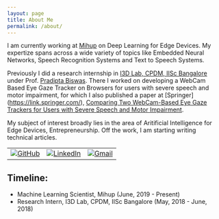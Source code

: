 ```yaml
---
layout: page
title: About Me
permalink: /about/
---
```


I am currently working at [Mihup](https://www.mihup.com) on Deep Learning for Edge Devices. My expertize spans across a wide variety of topics like Embedded Neural Networks, Speech Recognition Systems and Text to Speech Systems.

Previously I did a research internship in [I3D Lab, CPDM, IISc Bangalore](https://cambum.net/I3DLab/news.htm) under Prof. [Pradipta Biswas](https://www.cambum.net/). There I worked on developing a WebCam Based Eye Gaze Tracker on Browsers for users with severe speech and motor impairment, for which I also published a paper at [Springer] (https://link.springer.com/), [Comparing Two WebCam-Based Eye Gaze Trackers for Users with Severe Speech and Motor Impairment](https://link.springer.com/chapter/10.1007/978-981-13-5977-4_54?fbclid=IwAR0-sCXC5Mo-3teGH7qZO7bwbNCDrrJishwGEvhBpx4Zy-4Fh9GIQiHebK4/).

My subject of interest broadly lies in the area of Aritificial Intelligence for Edge Devices, Entrepreneurship. Off the work, I am starting writing technical articles.

<table>
  <tr>
      <td><a href="https://github.com/ayush9096"><img src="https://img.shields.io/github/followers/ayush9096.svg?label=GitHub&style=social" alt="GitHub"></a></td>
    <td><a href="https://www.linkedin.com/in/ayush9096"><img src="https://img.shields.io/badge/LinkedIn--_.svg?style=social&logo=linkedin" alt="LinkedIn"></a></td>
    <td><a href="mailto:ayushagarwal9096@gmail.com"><img src="https://img.shields.io/badge/Gmail--_.svg?style=social&logo=gmail" alt="Gmail"></a></td>
  </tr>
</table>


## Timeline:

- Machine Learning Scientist, Mihup (June, 2019 - Present)
- Research Intern, I3D Lab, CPDM, IISc Bangalore (May, 2018 - June, 2018)




